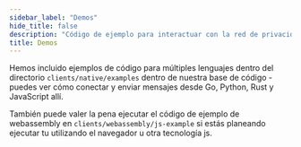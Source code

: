 ```yaml
---
sidebar_label: "Demos"
hide_title: false
description: "Código de ejemplo para interactuar con la red de privacidad Nym, en varios idiomas"
title: Demos
---
```


 

Hemos incluido ejemplos de código para múltiples lenguajes dentro del directorio `clients/native/examples` dentro de nuestra base de código - puedes ver cómo conectar y enviar mensajes desde Go, Python, Rust y JavaScript allí.

También puede valer la pena ejecutar el código de ejemplo de webassembly en `clients/webassembly/js-example` si estás planeando ejecutar tu utilizando el navegador u otra tecnología js.

